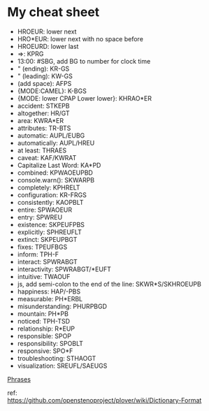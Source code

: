# My cheat sheet

 * HROEUR: lower next
 * HRO*EUR: lower next with no space before
 * HROEURD: lower last
 *  =>: KPRG
 * 13:00: #SBG, add BG to number for clock time
 * " (ending): KR-GS
 * " (leading): KW-GS
 * (add space): AFPS
 * {MODE:CAMEL}: K-BGS
 * {MODE: lower CPAP Lower lower}: KHRAO*ER
 * accident: STKEPB
 * altogether: HR/GT
 * area: KWRA*ER
 * attributes: TR-BTS
 * automatic: AUPL/EUBG
 * automatically: AUPL/HREU
 * at least: THRAES
 * caveat: KAF/KWRAT
 * Capitalize Last Word: KA*PD
 * combined: KPWAOEUPBD
 * console.warn(): SKWARPB
 * completely: KPHRELT
 * configuration: KR-FRGS
 * consistently: KAOPBLT
 * entire: SPWAOEUR
 * entry: SPWREU
 * existence: SKPEUFPBS
 * explicitly: SPHREUFLT
 * extinct: SKPEUPBGT
 * fixes: TPEUFBGS
 * inform: TPH-F
 * interact: SPWRABGT
 * interactivity: SPWRABGT/*EUFT
 * intuitive: TWAOUF
 * js, add semi-colon to the end of the line: SKWR*S/SKHROEUPB
 * happiness: HAP/-PBS
 * measurable: PH*ERBL
 * misunderstanding: PHURPBGD
 * mountain: PH*PB
 * noticed: TPH-TSD
 * relationship: R*EUP
 * responsible: SPOP
 * responsibility: SPOBLT
 * responsive: SPO*F
 * troubleshooting: STHAOGT 
 * visualization: SREUFL/SAEUGS


[Phrases](Phrases.md)  

ref:  
https://github.com/openstenoproject/plover/wiki/Dictionary-Format